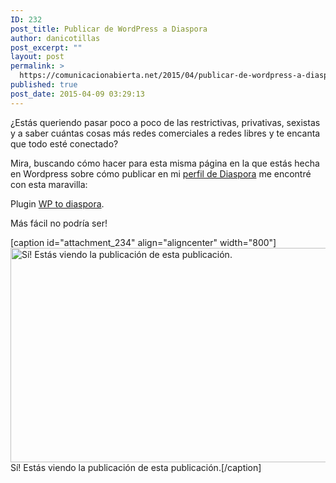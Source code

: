 ```yaml
---
ID: 232
post_title: Publicar de WordPress a Diaspora
author: danicotillas
post_excerpt: ""
layout: post
permalink: >
  https://comunicacionabierta.net/2015/04/publicar-de-wordpress-a-diaspora/
published: true
post_date: 2015-04-09 03:29:13
---
```

¿Estás queriendo pasar poco a poco de las restrictivas, privativas, sexistas y a saber cuántas cosas más redes comerciales a redes libres y te encanta que todo esté conectado?

Mira, buscando cómo hacer para esta misma página en la que estás hecha en Wordpress sobre cómo publicar en mi <a href="https://joindiaspora.com/u/danicotillas" target="_blank">perfil de Diaspora</a> me encontré con esta maravilla:

Plugin <a title="WP to diaspora" href="https://wordpress.org/plugins/wp-to-diaspora/" target="_blank">WP to diaspora</a>.

Más fácil no podría ser!

[caption id="attachment_234" align="aligncenter" width="800"]<a href="https://www.comunicacionabierta.net/wp-content/uploads/2015/04/Captura-de-pantalla-2015-04-08-23.27.31.png"><img class="wp-image-234" src="https://www.comunicacionabierta.net/wp-content/uploads/2015/04/Captura-de-pantalla-2015-04-08-23.27.31-900x386.png" alt="Sí! Estás viendo la publicación de esta publicación." width="800" height="343" /></a> Sí! Estás viendo la publicación de esta publicación.[/caption]

&nbsp;